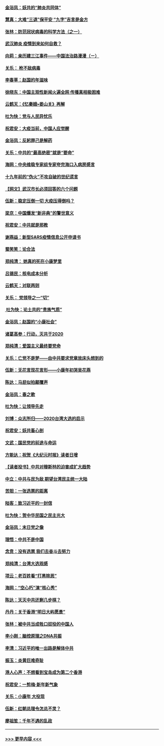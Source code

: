 #### [金浴凤：妖共的“肺炎共同体”](../pages/nsc993/n11829448.md?t=01300531) 
#### [慧真：大难“三退”保平安 “九字”吉言是金方](../pages/nsc993/n11829501.md?t=01300531) 
#### [张林：防范冠状病毒的科学方法（之一）](../pages/nsc993/n11828618.md?t=01300531) 
#### [武汉肺炎 疫情到来如何自救？](../pages/nsc993/n11827632.md?t=01300531) 
#### [向莉：亲历建三江事件——中国法治路漫漫（ㄧ）](../pages/nsc993/n11827190.md?t=01300531) 
#### [关乐： 枪不敌病毒](../pages/nsc993/n11826746.md?t=01300531) 
#### [李春草：赵国的年滋味](../pages/nsc993/n11826321.md?t=01300531) 
#### [徐晓东：中国主观性新闻火遍全网 传播真相极困难](../pages/nsc993/n11826508.md?t=01300531) 
#### [云鹤天：《忆秦娥▪娄山关》再解](../pages/nsc993/n11824682.md?t=01300531) 
#### [吐为快：党与人民异忧乐](../pages/nsc993/n11824660.md?t=01300531) 
#### [祝君安：大疫当前，中国人应觉醒](../pages/nsc993/n11821946.md?t=01300531) 
#### [金浴凤：反躬罪己是解药](../pages/nsc993/n11820280.md?t=01300531) 
#### [关乐：中共的“最高绝密”就是“要命”](../pages/nsc993/n11816946.md?t=01300531) 
#### [海网：中央维稳专家组专家夸完海口入病房感言](../pages/nsc993/n11815138.md?t=01300531) 
#### [十九年前的“伪火”不攻自破的世纪谎言](../pages/nsc993/n11813238.md?t=01300531) 
#### [【网文】武汉市长必须回答的六个问题](../pages/nsc993/n11813848.md?t=01300531) 
#### [伍新：稳定压倒一切 大疫压得倒吗？](../pages/nsc993/n11812634.md?t=01300531) 
#### [梁京：中国爆发“新非典”的警世意义](../pages/nsc993/n11812554.md?t=01300531) 
#### [祝君安：中共就是邪教](../pages/nsc993/n11812431.md?t=01300531) 
#### [谢燕益：新型SARS疫情信息公开申请书](../pages/nsc993/n11808840.md?t=01300531) 
#### [蜀笑笑：论合法](../pages/nsc993/n11808064.md?t=01300531) 
#### [郑纯清： 她真的死在小康梦里](../pages/nsc993/n11806623.md?t=01300531) 
#### [吕锡民：核电成本分析](../pages/nsc993/n11806284.md?t=01300531) 
#### [云鹤天：对联两则](../pages/nsc993/n11805957.md?t=01300531) 
#### [关乐： 党领导之一“切”](../pages/nsc993/n11804505.md?t=01300531) 
#### [ 吐为快：论土共的“贵族气质”](../pages/nsc993/n11804490.md?t=01300531) 
#### [金浴凤：赵国的“小康社会”](../pages/nsc993/n11804452.md?t=01300531) 
#### [诸葛高参：行动，灭共于2020](../pages/nsc993/n11804120.md?t=01300531) 
#### [郑纯清：爱国主义最终要党命](../pages/nsc993/n11802197.md?t=01300531) 
#### [关乐：亡党不是梦——由中共要求党章放床头想到的](../pages/nsc993/n11802156.md?t=01300531) 
#### [伍新：无花言现花言形——小康年初哭吴花燕](../pages/nsc993/n11800044.md?t=01300531) 
#### [陈达：马屁似拍颠覆声](../pages/nsc993/n11800010.md?t=01300531) 
#### [金浴凤：春之歌](../pages/nsc993/n11797687.md?t=01300531) 
#### [吐为快：让领导先走](../pages/nsc993/n11797512.md?t=01300531) 
#### [刘博：众志所归——2020台湾大选的启示](../pages/nsc993/n11796878.md?t=01300531) 
#### [祝君安：妖共畜心剖](../pages/nsc993/n11794273.md?t=01300531) 
#### [文武：国民党的前途与命运](../pages/nsc993/n11794198.md?t=01300531) 
#### [方能达：祝贺《大纪元时报》读者日增](../pages/nsc993/n11793807.md?t=01300531) 
#### [【读者投书】中共对穆斯林的迫害成扩大趋势](../pages/nsc993/n11791371.md?t=01300531) 
#### [中立：中共与民为敌 期望台湾民主统一大陆](../pages/nsc993/n11790392.md?t=01300531) 
#### [苦胆：一张选票的距离](../pages/nsc993/n11788914.md?t=01300531) 
#### [陆客：致习近平的一封信](../pages/nsc993/n11788867.md?t=01300531) 
#### [吐为快：贺中华民国之民主光大](../pages/nsc993/n11788618.md?t=01300531) 
#### [金浴凤：末日党之像](../pages/nsc993/n11787475.md?t=01300531) 
#### [理悟：中共不是中国](../pages/nsc993/n11787463.md?t=01300531) 
#### [念贲：没有选票  我们去奋斗去努力](../pages/nsc993/n11787398.md?t=01300531) 
#### [郑纯清：台湾大选观感](../pages/nsc993/n11786210.md?t=01300531) 
#### [项云：老百姓看“打黑除恶”](../pages/nsc993/n11785398.md?t=01300531) 
#### [海网：“空心朽”演“核心秀”](../pages/nsc993/n11783874.md?t=01300531) 
#### [陈达：天灭中共还剩几步棋？](../pages/nsc993/n11783719.md?t=01300531) 
#### [丹丹：关于香港“明日大屿愿景”](../pages/nsc993/n11783273.md?t=01300531) 
#### [张林：被中共当成牲口奴役的中国人](../pages/nsc993/n11782397.md?t=01300531) 
#### [李小刚：脑控原理之DNA共振](../pages/nsc993/n11780962.md?t=01300531) 
#### [李清：习近平的唯一出路是解体中共](../pages/nsc993/n11780866.md?t=01300531) 
#### [振玉：炎黄巨难奇耻](../pages/nsc993/n11779632.md?t=01300531) 
#### [港人心声：不想看到宝岛成为第二个香港](../pages/nsc993/n11778817.md?t=01300531) 
#### [祝君安：一剪梅‧新年新气象](../pages/nsc993/n11776340.md?t=01300531) 
#### [关乐：小康年 大役现](../pages/nsc993/n11774213.md?t=01300531) 
#### [伍新：红朝总理令怎总不灵？](../pages/nsc993/n11770813.md?t=01300531) 
#### [廖祖笙：千年不遇的乱政](../pages/nsc993/n11770373.md?t=01300531) 

----
#### [ >>> 更早内容 <<< ](../indexes/nsc993-earlier.md)
